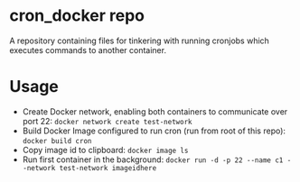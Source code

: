 # cron_docker repo
A repository containing files for tinkering with running cronjobs which executes commands to another container.

# Usage
- Create Docker network, enabling both containers to communicate over port 22:
`docker network create test-network`
- Build Docker Image configured to run cron (run from root of this repo): `docker build cron`
- Copy image id to clipboard: `docker image ls`
- Run first container in the background: `docker run -d -p 22 --name c1 --network test-network imageidhere`
